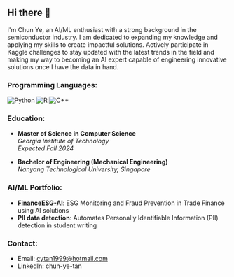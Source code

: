 ## Hi there 👋
I'm Chun Ye, an AI/ML enthusiast with a strong background in the semiconductor industry. I am dedicated to expanding my knowledge and applying my skills to create impactful solutions. Actively participate in Kaggle challenges to stay updated with the latest trends in the field and making my way to becoming an AI expert capable of engineering innovative solutions once I have the data in hand.

### Programming Languages: 
![Python](https://img.shields.io/badge/python-3670A0?style=for-the-badge&logo=python&logoColor=ffdd54) ![R](https://img.shields.io/badge/r-%23276DC3.svg?style=for-the-badge&logo=r&logoColor=white) ![C++](https://img.shields.io/badge/c++-%2300599C.svg?style=for-the-badge&logo=c%2B%2B&logoColor=white)

### Education: 
- **Master of Science in Computer Science**  
  *Georgia Institute of Technology*  
  *Expected Fall 2024*

- **Bachelor of Engineering (Mechanical Engineering)**  
  *Nanyang Technological University, Singapore*

### AI/ML Portfolio:
-  **[FinanceESG-AI](https://github.com/ChunYe173/FinanceESG-AI)**: ESG Monitoring and Fraud Prevention in Trade Finance using AI solutions
-  **PII data detection**: Automates Personally Identifiable Information (PII) detection in student writing

### Contact:
- Email: cytan1999@hotmail.com
- LinkedIn: chun-ye-tan

  



